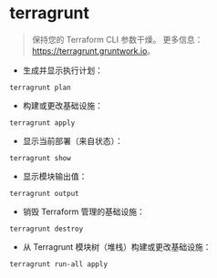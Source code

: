 # terragrunt

> 保持您的 Terraform CLI 参数干燥。
> 更多信息：<https://terragrunt.gruntwork.io>。

- 生成并显示执行计划：

`terragrunt plan`

- 构建或更改基础设施：

`terragrunt apply`

- 显示当前部署（来自状态）：

`terragrunt show`

- 显示模块输出值：

`terragrunt output`

- 销毁 Terraform 管理的基础设施：

`terragrunt destroy`

- 从 Terragrunt 模块树（堆栈）构建或更改基础设施：

`terragrunt run-all apply`